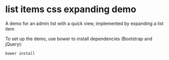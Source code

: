 # list items css expanding demo
A demo for an admin list with a quick view, implemented by expanding a list item

To set up the demo, use bower to install dependencies (Bootstrap and jQuery):

`bower install`
